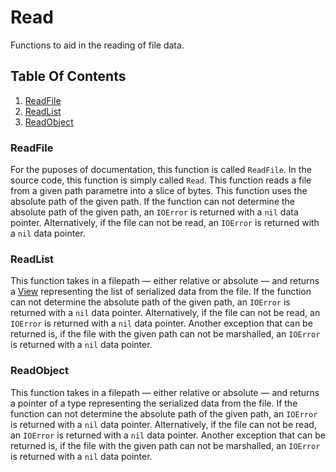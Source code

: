 # Read
Functions to aid in the reading of file data.

## Table Of Contents
1. [ReadFile](#readfile)
2. [ReadList](#readlist)
3. [ReadObject](#readobject)

### ReadFile
For the puposes of documentation, this function is called `ReadFile`. In the source code, this function is simply called `Read`. This function reads a file from a given path parametre into a slice of bytes. This function uses the absolute path of the given path. If the function can not determine the absolute path of the given path, an `IOError` is returned with a `nil` data pointer. Alternatively, if the file can not be read, an `IOError` is returned with a `nil` data pointer.

### ReadList
This function takes in a filepath &mdash; either relative or absolute &mdash; and returns a [View](/docs/en-UK/collections/view.md) representing the list of serialized data from the file. If the function can not determine the absolute path of the given path, an `IOError` is returned with a `nil` data pointer. Alternatively, if the file can not be read, an `IOError` is returned with a `nil` data pointer. Another exception that can be returned is, if the file with the given path can not be marshalled, an `IOError` is returned with a `nil` data pointer.

### ReadObject
This function takes in a filepath &mdash; either relative or absolute &mdash; and returns a pointer of a type representing the serialized data from the file. If the function can not determine the absolute path of the given path, an `IOError` is returned with a `nil` data pointer. Alternatively, if the file can not be read, an `IOError` is returned with a `nil` data pointer. Another exception that can be returned is, if the file with the given path can not be marshalled, an `IOError` is returned with a `nil` data pointer.